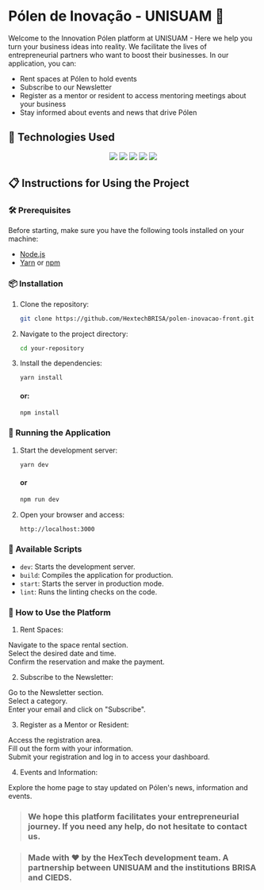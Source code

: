 # Pólen de Inovação - UNISUAM 🌱

Welcome to the Innovation Pólen platform at UNISUAM - Here we help you turn your business ideas into reality. We facilitate the lives of entrepreneurial partners who want to boost their businesses. In our application, you can:

- Rent spaces at Pólen to hold events
- Subscribe to our Newsletter
- Register as a mentor or resident to access mentoring meetings about your business
- Stay informed about events and news that drive Pólen

## 🚀 Technologies Used

<div align="center">
  <img src="https://img.shields.io/badge/-TypeScript-3178C6?logo=typescript&logoColor=white&style=for-the-badge"/>
  <img src="https://img.shields.io/badge/-Next.js-000000?logo=next.js&logoColor=white&style=for-the-badge"/>
  <img src="https://img.shields.io/badge/-React.js-61DAFB?logo=react&logoColor=white&style=for-the-badge"/>
  <img src="https://img.shields.io/badge/-TailwindCSS-38B2AC?logo=tailwind-css&logoColor=white&style=for-the-badge"/>
  <img src="https://img.shields.io/badge/-Zod-3C3C3C?logoColor=white&style=for-the-badge"/>
</div>

## 📋 Instructions for Using the Project

### 🛠 Prerequisites

Before starting, make sure you have the following tools installed on your machine:

- [Node.js](https://nodejs.org/en/)
- [Yarn](https://yarnpkg.com/) or [npm](https://www.npmjs.com/)

### 📦 Installation

1. Clone the repository:

   ```bash
   git clone https://github.com/HextechBRISA/polen-inovacao-front.git
   ```

2. Navigate to the project directory:

    ```bash
    cd your-repository
    ```

3. Install the dependencies:

    ```bash
    yarn install
    ```
    #### or:
    ```bash
    npm install
    ```

### 🚀 Running the Application

1. Start the development server:

    ```bash
    yarn dev
    ```
    #### or
    ```bash
    npm run dev
    ```

2. Open your browser and access:

    ```bash
    http://localhost:3000
    ```

### 🔧 Available Scripts

* `dev`: Starts the development server.
* `build`: Compiles the application for production.
* `start`: Starts the server in production mode.
* `lint`: Runs the linting checks on the code.


### 📝 How to Use the Platform

1. Rent Spaces:

Navigate to the space rental section. </br>
Select the desired date and time. </br>
Confirm the reservation and make the payment.

2. Subscribe to the Newsletter:

Go to the Newsletter section. </br>
Select a category. </br>
Enter your email and click on "Subscribe".

3. Register as a Mentor or Resident:

Access the registration area. </br>
Fill out the form with your information. </br>
Submit your registration and log in to access your dashboard.

4. Events and Information:

Explore the home page to stay updated on Pólen's news, information and events.
</br>

> ### We hope this platform facilitates your entrepreneurial journey. If you need any help, do not hesitate to contact us.

> ### Made with ❤️ by the HexTech development team. A partnership between UNISUAM and the institutions BRISA and CIEDS.